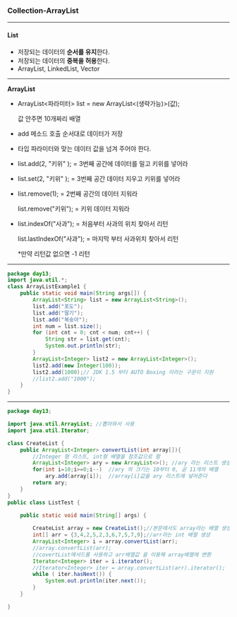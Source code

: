 ### Collection-ArrayList

---

#### List 

- 저장되는 데이터의 **순서를 유지**한다.
- 저장되는 데이터의 **중복을 허용**한다.
- ArrayList, LinkedList, Vector

---

**ArrayList** 

- ArrayList<파라미터> list 	= new ArrayList<(생략가능)>(값);

  값 안주면 10개짜리 배열

- add 메소드 호출 순서대로 데이터가 저장

- 타입 파라미터와 맞는 데이터 값을 넘겨 주어야 한다.

- list.add(2, "키위" ); = 3번째 공간에 데이터를 밀고 키위를 넣어라 

- list.set(2, "키위" ); = 3번째 공간 데이터 지우고 키위를 넣어라

- list.remove(1); = 2번째 공간의 데이터 지워라

  list.remove("키위"); = 키위 데이터 지워라

- list.indexOf("사과"); = 처음부터 사과의 위치 찾아서 리턴

  list.lastIndexOf("사과"); = 마지막 부터 사과위치 찾아서 리턴

  *만약 리턴값 없으면 -1 리턴

---

```java
package day13;
import java.util.*;
class ArrayListExample1 {
    public static void main(String args[]) {
        ArrayList<String> list = new ArrayList<String>();
        list.add("포도");          
        list.add("딸기");          
        list.add("복숭아");          
        int num = list.size();
        for (int cnt = 0; cnt < num; cnt++) {
            String str = list.get(cnt);
            System.out.println(str);
        }
        ArrayList<Integer> list2 = new ArrayList<Integer>();
        list2.add(new Integer(100));        
        list2.add(1000);// JDK 1.5 부터 AUTO Boxing 이라는 구문이 지원
        //list2.add("1000");
    }
}
```

---

```java
package day13;

import java.util.ArrayList;	//뽑아와서 사용
import java.util.Iterator;

class CreateList {
	public ArrayList<Integer> convertList(int array[]){	
        //Integer 형 리스트, int형 배열을 참조값으로 함
		ArrayList<Integer> ary = new ArrayList<>();	//ary 라는 리스트 생성
		for(int i=10;i>=0;i--)	//ary 의 크기는 10부터 0, 곧 11개의 배열
			ary.add(array[i]);	//array[i]값을 ary 리스트에 넣어준다
		return ary;
	}
}
public class ListTest {

	public static void main(String[] args) {
		
		CreateList array = new CreateList();//본문에서도 array라는 배열 생성
		int[] arr = {3,4,2,5,2,3,6,7,5,7,9};//arr라는 int 배열 생성
        ArrayList<Integer> i = array.convertList(arr);
		//array.convertList(arr);
        //covertList메서드를 사용하고 arr배열값 을 이용해 array배열에 변환
        Iterator<Integer> iter = i.iterator();
		//Iterator<Integer> iter = array.convertList(arr).iterator();
		while ( iter.hasNext()) {
			System.out.println(iter.next());
		}
	}

}
```

